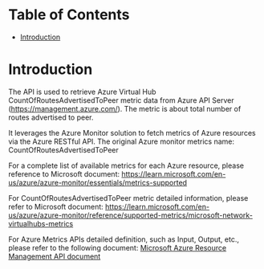 # Table of Contents
- [Introduction](#introduction)


# Introduction <a name="introduction"></a>
The API is used to retrieve Azure Virtual Hub CountOfRoutesAdvertisedToPeer metric data from Azure API Server (https://management.azure.com/). The metric is about total number of routes advertised to peer.



It leverages the Azure Monitor solution to fetch metrics of Azure resources via the Azure RESTful API. The original Azure monitor metrics name: CountOfRoutesAdvertisedToPeer



For a complete list of available metrics for each Azure resource, please reference to Microsoft document: https://learn.microsoft.com/en-us/azure/azure-monitor/essentials/metrics-supported

For CountOfRoutesAdvertisedToPeer metric detailed information, please refer to Microsoft document: https://learn.microsoft.com/en-us/azure/azure-monitor/reference/supported-metrics/microsoft-network-virtualhubs-metrics

For Azure Metrics APIs detailed definition, such as Input, Output, etc., please refer to the following document:
[Microsoft Azure Resource Management API document](https://learn.microsoft.com/en-us/rest/api/monitor/metrics/list?view=rest-monitor-2023-10-01&tabs=HTTP)
